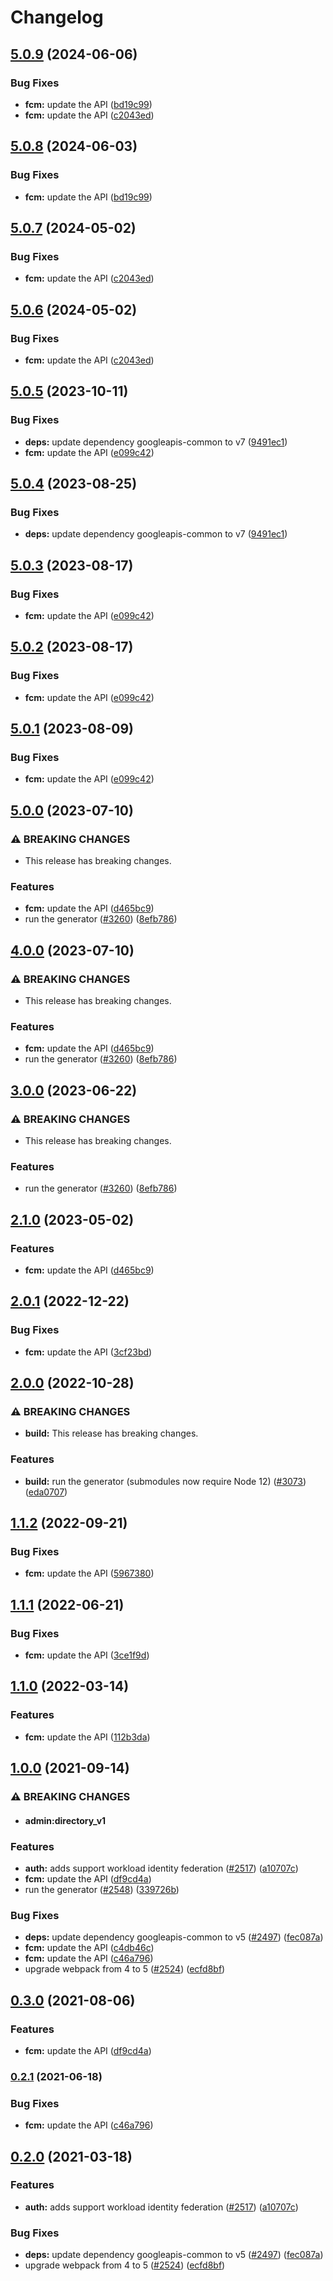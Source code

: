 # Changelog

## [5.0.9](https://github.com/googleapis/google-api-nodejs-client/compare/fcm-v5.0.8...fcm-v5.0.9) (2024-06-06)


### Bug Fixes

* **fcm:** update the API ([bd19c99](https://github.com/googleapis/google-api-nodejs-client/commit/bd19c99ed297da858a40a4db08c307c359996523))
* **fcm:** update the API ([c2043ed](https://github.com/googleapis/google-api-nodejs-client/commit/c2043ed711270a5e38a0842b539898e9d289f436))

## [5.0.8](https://github.com/googleapis/google-api-nodejs-client/compare/fcm-v5.0.7...fcm-v5.0.8) (2024-06-03)


### Bug Fixes

* **fcm:** update the API ([bd19c99](https://github.com/googleapis/google-api-nodejs-client/commit/bd19c99ed297da858a40a4db08c307c359996523))

## [5.0.7](https://github.com/googleapis/google-api-nodejs-client/compare/fcm-v5.0.6...fcm-v5.0.7) (2024-05-02)


### Bug Fixes

* **fcm:** update the API ([c2043ed](https://github.com/googleapis/google-api-nodejs-client/commit/c2043ed711270a5e38a0842b539898e9d289f436))

## [5.0.6](https://github.com/googleapis/google-api-nodejs-client/compare/fcm-v5.0.5...fcm-v5.0.6) (2024-05-02)


### Bug Fixes

* **fcm:** update the API ([c2043ed](https://github.com/googleapis/google-api-nodejs-client/commit/c2043ed711270a5e38a0842b539898e9d289f436))

## [5.0.5](https://github.com/googleapis/google-api-nodejs-client/compare/fcm-v5.0.4...fcm-v5.0.5) (2023-10-11)


### Bug Fixes

* **deps:** update dependency googleapis-common to v7 ([9491ec1](https://github.com/googleapis/google-api-nodejs-client/commit/9491ec1cdc3c413e7d73edcfcd59cf5c28a7c855))
* **fcm:** update the API ([e099c42](https://github.com/googleapis/google-api-nodejs-client/commit/e099c4299348393590f6b3a5a1e1ba1dd549fe33))

## [5.0.4](https://github.com/googleapis/google-api-nodejs-client/compare/fcm-v5.0.3...fcm-v5.0.4) (2023-08-25)


### Bug Fixes

* **deps:** update dependency googleapis-common to v7 ([9491ec1](https://github.com/googleapis/google-api-nodejs-client/commit/9491ec1cdc3c413e7d73edcfcd59cf5c28a7c855))

## [5.0.3](https://github.com/googleapis/google-api-nodejs-client/compare/fcm-v5.0.2...fcm-v5.0.3) (2023-08-17)


### Bug Fixes

* **fcm:** update the API ([e099c42](https://github.com/googleapis/google-api-nodejs-client/commit/e099c4299348393590f6b3a5a1e1ba1dd549fe33))

## [5.0.2](https://github.com/googleapis/google-api-nodejs-client/compare/fcm-v5.0.1...fcm-v5.0.2) (2023-08-17)


### Bug Fixes

* **fcm:** update the API ([e099c42](https://github.com/googleapis/google-api-nodejs-client/commit/e099c4299348393590f6b3a5a1e1ba1dd549fe33))

## [5.0.1](https://github.com/googleapis/google-api-nodejs-client/compare/fcm-v5.0.0...fcm-v5.0.1) (2023-08-09)


### Bug Fixes

* **fcm:** update the API ([e099c42](https://github.com/googleapis/google-api-nodejs-client/commit/e099c4299348393590f6b3a5a1e1ba1dd549fe33))

## [5.0.0](https://github.com/googleapis/google-api-nodejs-client/compare/fcm-v4.0.0...fcm-v5.0.0) (2023-07-10)


### ⚠ BREAKING CHANGES

* This release has breaking changes.

### Features

* **fcm:** update the API ([d465bc9](https://github.com/googleapis/google-api-nodejs-client/commit/d465bc97045606a4c9bd5768248aa84b39ad45b9))
* run the generator ([#3260](https://github.com/googleapis/google-api-nodejs-client/issues/3260)) ([8efb786](https://github.com/googleapis/google-api-nodejs-client/commit/8efb7861b7da4bc1472a4b654e46f90b29fbff20))

## [4.0.0](https://github.com/googleapis/google-api-nodejs-client/compare/fcm-v3.0.0...fcm-v4.0.0) (2023-07-10)


### ⚠ BREAKING CHANGES

* This release has breaking changes.

### Features

* **fcm:** update the API ([d465bc9](https://github.com/googleapis/google-api-nodejs-client/commit/d465bc97045606a4c9bd5768248aa84b39ad45b9))
* run the generator ([#3260](https://github.com/googleapis/google-api-nodejs-client/issues/3260)) ([8efb786](https://github.com/googleapis/google-api-nodejs-client/commit/8efb7861b7da4bc1472a4b654e46f90b29fbff20))

## [3.0.0](https://github.com/googleapis/google-api-nodejs-client/compare/fcm-v2.1.0...fcm-v3.0.0) (2023-06-22)


### ⚠ BREAKING CHANGES

* This release has breaking changes.

### Features

* run the generator ([#3260](https://github.com/googleapis/google-api-nodejs-client/issues/3260)) ([8efb786](https://github.com/googleapis/google-api-nodejs-client/commit/8efb7861b7da4bc1472a4b654e46f90b29fbff20))

## [2.1.0](https://github.com/googleapis/google-api-nodejs-client/compare/fcm-v2.0.1...fcm-v2.1.0) (2023-05-02)


### Features

* **fcm:** update the API ([d465bc9](https://github.com/googleapis/google-api-nodejs-client/commit/d465bc97045606a4c9bd5768248aa84b39ad45b9))

## [2.0.1](https://github.com/googleapis/google-api-nodejs-client/compare/fcm-v2.0.0...fcm-v2.0.1) (2022-12-22)


### Bug Fixes

* **fcm:** update the API ([3cf23bd](https://github.com/googleapis/google-api-nodejs-client/commit/3cf23bdde716823029b81e83484ea9793e61b549))

## [2.0.0](https://github.com/googleapis/google-api-nodejs-client/compare/fcm-v1.1.2...fcm-v2.0.0) (2022-10-28)


### ⚠ BREAKING CHANGES

* **build:** This release has breaking changes.

### Features

* **build:** run the generator (submodules now require Node 12) ([#3073](https://github.com/googleapis/google-api-nodejs-client/issues/3073)) ([eda0707](https://github.com/googleapis/google-api-nodejs-client/commit/eda07079dadab46a80b6f9ede618f4f43030169e))

## [1.1.2](https://github.com/googleapis/google-api-nodejs-client/compare/fcm-v1.1.1...fcm-v1.1.2) (2022-09-21)


### Bug Fixes

* **fcm:** update the API ([5967380](https://github.com/googleapis/google-api-nodejs-client/commit/5967380bfd9de38fd79862432eb387cec1d5a742))

## [1.1.1](https://github.com/googleapis/google-api-nodejs-client/compare/fcm-v1.1.0...fcm-v1.1.1) (2022-06-21)


### Bug Fixes

* **fcm:** update the API ([3ce1f9d](https://github.com/googleapis/google-api-nodejs-client/commit/3ce1f9d22e1f9da818e85a1bc06fbc953420dfbf))

## [1.1.0](https://github.com/googleapis/google-api-nodejs-client/compare/fcm-v1.0.0...fcm-v1.1.0) (2022-03-14)


### Features

* **fcm:** update the API ([112b3da](https://github.com/googleapis/google-api-nodejs-client/commit/112b3da37112ceca83a8c855b27f0096e349c36b))

## [1.0.0](https://www.github.com/googleapis/google-api-nodejs-client/compare/fcm-v0.3.0...fcm-v1.0.0) (2021-09-14)


### ⚠ BREAKING CHANGES

* #### admin:directory_v1

### Features

* **auth:** adds support workload identity federation ([#2517](https://www.github.com/googleapis/google-api-nodejs-client/issues/2517)) ([a10707c](https://www.github.com/googleapis/google-api-nodejs-client/commit/a10707c477759e7c9ef6360a2fe800856fb600c1))
* **fcm:** update the API ([df9cd4a](https://www.github.com/googleapis/google-api-nodejs-client/commit/df9cd4a97400d356cf2cfa3f2c0a50014532d44e))
* run the generator ([#2548](https://www.github.com/googleapis/google-api-nodejs-client/issues/2548)) ([339726b](https://www.github.com/googleapis/google-api-nodejs-client/commit/339726b5310e7ea5437e15642cb899c215127f8f))


### Bug Fixes

* **deps:** update dependency googleapis-common to v5 ([#2497](https://www.github.com/googleapis/google-api-nodejs-client/issues/2497)) ([fec087a](https://www.github.com/googleapis/google-api-nodejs-client/commit/fec087abcf3d994dd41c3ffa0a0c12b1f9f09dae))
* **fcm:** update the API ([c4db46c](https://www.github.com/googleapis/google-api-nodejs-client/commit/c4db46ca4965621b4f373e78d520ad129b97e4b1))
* **fcm:** update the API ([c46a796](https://www.github.com/googleapis/google-api-nodejs-client/commit/c46a796b1ce25a27ded0e6b251bc96d067ce1e42))
* upgrade webpack from 4 to 5  ([#2524](https://www.github.com/googleapis/google-api-nodejs-client/issues/2524)) ([ecfd8bf](https://www.github.com/googleapis/google-api-nodejs-client/commit/ecfd8bfcd06e1beabff7ec9a8c4000222379eb8d))

## [0.3.0](https://www.github.com/googleapis/google-api-nodejs-client/compare/fcm-v0.2.1...fcm-v0.3.0) (2021-08-06)


### Features

* **fcm:** update the API ([df9cd4a](https://www.github.com/googleapis/google-api-nodejs-client/commit/df9cd4a97400d356cf2cfa3f2c0a50014532d44e))

### [0.2.1](https://www.github.com/googleapis/google-api-nodejs-client/compare/fcm-v0.2.0...fcm-v0.2.1) (2021-06-18)


### Bug Fixes

* **fcm:** update the API ([c46a796](https://www.github.com/googleapis/google-api-nodejs-client/commit/c46a796b1ce25a27ded0e6b251bc96d067ce1e42))

## [0.2.0](https://www.github.com/googleapis/google-api-nodejs-client/compare/fcm-v0.1.0...fcm-v0.2.0) (2021-03-18)


### Features

* **auth:** adds support workload identity federation ([#2517](https://www.github.com/googleapis/google-api-nodejs-client/issues/2517)) ([a10707c](https://www.github.com/googleapis/google-api-nodejs-client/commit/a10707c477759e7c9ef6360a2fe800856fb600c1))


### Bug Fixes

* **deps:** update dependency googleapis-common to v5 ([#2497](https://www.github.com/googleapis/google-api-nodejs-client/issues/2497)) ([fec087a](https://www.github.com/googleapis/google-api-nodejs-client/commit/fec087abcf3d994dd41c3ffa0a0c12b1f9f09dae))
* upgrade webpack from 4 to 5  ([#2524](https://www.github.com/googleapis/google-api-nodejs-client/issues/2524)) ([ecfd8bf](https://www.github.com/googleapis/google-api-nodejs-client/commit/ecfd8bfcd06e1beabff7ec9a8c4000222379eb8d))
